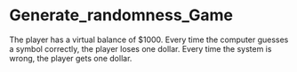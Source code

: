 # Generate_randomness_Game
The player has a virtual balance of $1000. Every time the computer guesses a symbol correctly, the player loses one dollar. Every time the system is wrong, the player gets one dollar.
